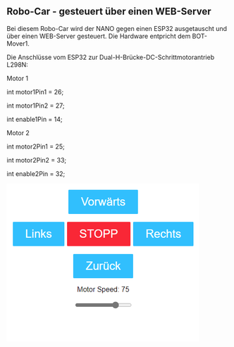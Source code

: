 ## Robo-Car - gesteuert über einen WEB-Server
Bei diesem Robo-Car wird der NANO gegen einen ESP32 ausgetauscht und über einen WEB-Server gesteuert. Die Hardware entpricht dem BOT-Mover1.

Die Anschlüsse vom ESP32 zur Dual-H-Brücke-DC-Schrittmotorantrieb L298N:

Motor 1

int motor1Pin1 = 26; 

int motor1Pin2 = 27; 

int enable1Pin = 14; 


Motor 2

int motor2Pin1 = 25; 

int motor2Pin2 = 33; 

int enable2Pin = 32;


![image](https://github.com/frankyhub/Arduino-BOT_Mover1/blob/master/WEB-Robocar-ESP32/WEB-Robocar1.png)
